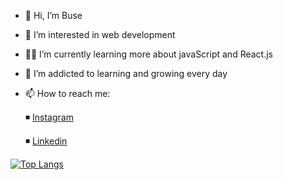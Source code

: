 - 👋 Hi, I’m Buse
- 👀 I’m interested in web development
- 👩‍💻 I’m currently learning more about javaScript and React.js
- 🌱 I’m addicted to learning and growing every day
- 📫 How to reach me:

   ◾ [Instagram](https://www.instagram.com/buseeegoc/)
   
   ◾ [Linkedin](https://www.linkedin.com/in/buse-g%C3%B6%C3%A7-8969841bb/)


[![Top Langs](https://github-readme-stats.vercel.app/api/top-langs/?username=anuraghazra)](https://github.com/anuraghazra/github-readme-stats)
<!---
busegoc/busegoc is a ✨ special ✨ repository because its `README.md` (this file) appears on your GitHub profile.
You can click the Preview link to take a look at your changes.
--->
